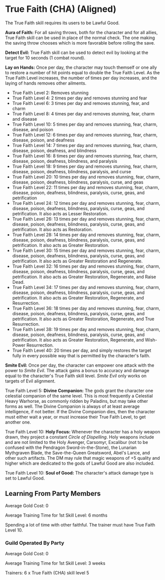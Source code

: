 # True Faith (CHA) (Aligned)

The True Faith skill requires its users to be Lawful Good.

**Aura of Faith:** For all saving throws, both for the character and for all allies, True Faith skill can be used in place of the normal check. The one making the saving throw chooses which is more favorable before rolling the save.

**Detect Evil:** True Faith skill can be used to detect evil by looking at the target for 10 seconds (1 combat round).

**Lay on Hands:** Once per day, the character may touch themself or one ally to restore a number of hit points equal to double the True Faith Level. As the True Faith Level increases, the number of times per day increases, and the laying of hands removes other ailments.

- True Faith Level 2: Removes stunning
- True Faith Level 4: 2 times per day and removes stunning and fear
- True Faith Level 6: 3 times per day and removes stunning, fear, and charm
- True Faith Level 8: 4 times per day and removes stunning, fear, charm and disease
- True Faith Level 10: 5 times per day and removes stunning, fear, charm, disease, and poison
- True Faith Level 12: 6 times per day and removes stunning, fear, charm, disease, poison, and deafness
- True Faith Level 14: 7 times per day and removes stunning, fear, charm, disease, poison, deafness, and blindness
- True Faith Level 16: 8 times per day and removes stunning, fear, charm, disease, poison, deafness, blindness, and paralysis
- True Faith Level 18: 9 times per day and removes stunning, fear, charm, disease, poison, deafness, blindness, paralysis, and curse
- True Faith Level 20: 10 times per day and removes stunning, fear, charm, disease, poison, deafness, blindness, paralysis, curse, and geas
- True Faith Level 22: 11 times per day and removes stunning, fear, charm, disease, poison, deafness, blindness, paralysis, curse, geas, and petrification
- True Faith Level 24: 12 times per day and removes stunning, fear, charm, disease, poison, deafness, blindness, paralysis, curse, geas, and petrification. It also acts as Lesser Restoration.
- True Faith Level 26: 13 times per day and removes stunning, fear, charm, disease, poison, deafness, blindness, paralysis, curse, geas, and petrification. It also acts as Restoration.
- True Faith Level 28: 14 times per day and removes stunning, fear, charm, disease, poison, deafness, blindness, paralysis, curse, geas, and petrification. It also acts as Greater Restoration.
- True Faith Level 30: 15 times per day and removes stunning, fear, charm, disease, poison, deafness, blindness, paralysis, curse, geas, and petrification. It also acts as Greater Restoration and Regenerate.
- True Faith Level 32: 16 times per day and removes stunning, fear, charm, disease, poison, deafness, blindness, paralysis, curse, geas, and petrification. It also acts as Greater Restoration, Regenerate, and Raise Dead.
- True Faith Level 34: 17 times per day and removes stunning, fear, charm, disease, poison, deafness, blindness, paralysis, curse, geas, and petrification. It also acts as Greater Restoration, Regenerate, and Resurrection.
- True Faith Level 36: 18 times per day and removes stunning, fear, charm, disease, poison, deafness, blindness, paralysis, curse, geas, and petrification. It also acts as Greater Restoration, Regenerate, and True Resurrection.
- True Faith Level 38: 19 times per day and removes stunning, fear, charm, disease, poison, deafness, blindness, paralysis, curse, geas, and petrification. It also acts as Greater Restoration, Regenerate, and Wish-Power Resurrection.
- True Faith Level 40: 20 times per day, and simply restores the target fully in every possible way that is permitted by the character's faith.

**Smite Evil:** Once per day, the character can empower one attack with the power to *Smite Evil*. The attack gains a bonus to accuracy and damage equal to the character's True Faith skill level. *Smite Evil* only works on targets of Evil alignment.

True Faith Level 5: **Divine Companion:** The gods grant the character one celestial companion of the same level. This is most frequently a Celestial Heavy Warhorse, as commonly ridden by Paladins, but may take other forms as well. The Divine Companion is always of at least average intelligence, if not better. If the Divine Companion dies, then the character must either wait a year, or must increase their True Faith Level, to get another one.

True Faith Level 10: **Holy Focus:** Whenever the character has a holy weapon drawn, they project a constant *Circle of Dispelling*. Holy weapons include and are not limited to the Holy Avenger, Carsomyr, Excalibur (not to be confused with the Pendragon Sword-in-the-Stone), the Lunarian Mythgraven Blade, the Save-the-Queen Greatsword, Abel's Lance, and other such artifacts. The DM may rule that magic weapons of +5 quality and higher which are dedicated to the gods of Lawful Good are also included.

True Faith Level 10: **Soul of Good:** The character's attack damage type is set to Lawful Good.

## Learning From Party Members

Average Gold Cost: 0

Average Training Time for 1st Skill Level: 6 months

Spending a lot of time with other faithful. The trainer must have True Faith Level 10.

### Guild Operated By Party

Average Gold Cost: 0

Average Training Time for 1st Skill Level: 3 weeks

Trainers: 6 x True Faith (CHA) skill level 5

